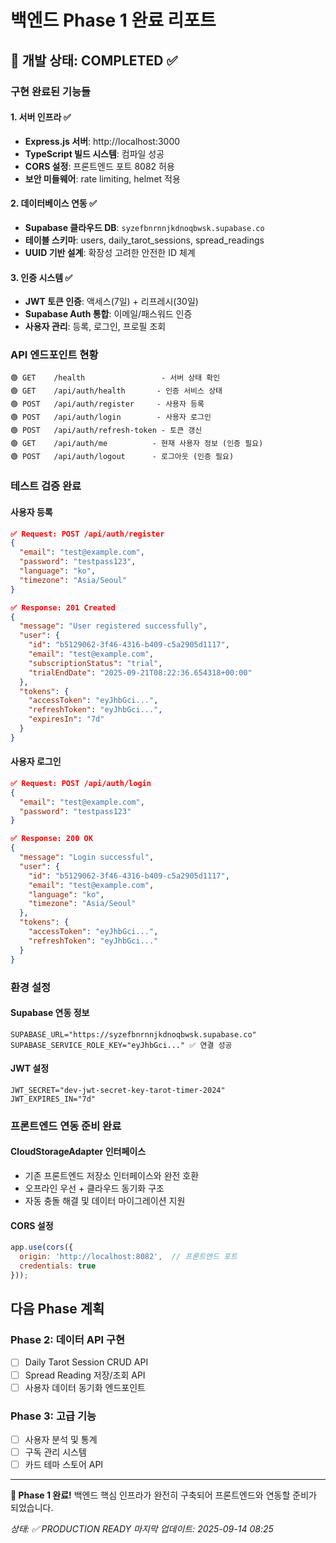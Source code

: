 # 백엔드 Phase 1 완료 리포트

## 🎯 개발 상태: COMPLETED ✅

### 구현 완료된 기능들

#### 1. 서버 인프라 ✅
- **Express.js 서버**: http://localhost:3000
- **TypeScript 빌드 시스템**: 컴파일 성공
- **CORS 설정**: 프론트엔드 포트 8082 허용
- **보안 미들웨어**: rate limiting, helmet 적용

#### 2. 데이터베이스 연동 ✅
- **Supabase 클라우드 DB**: `syzefbnrnnjkdnoqbwsk.supabase.co`
- **테이블 스키마**: users, daily_tarot_sessions, spread_readings
- **UUID 기반 설계**: 확장성 고려한 안전한 ID 체계

#### 3. 인증 시스템 ✅
- **JWT 토큰 인증**: 액세스(7일) + 리프레시(30일)
- **Supabase Auth 통합**: 이메일/패스워드 인증
- **사용자 관리**: 등록, 로그인, 프로필 조회

### API 엔드포인트 현황

```http
🟢 GET    /health                 - 서버 상태 확인
🟢 GET    /api/auth/health       - 인증 서비스 상태
🟢 POST   /api/auth/register     - 사용자 등록
🟢 POST   /api/auth/login        - 사용자 로그인
🟢 POST   /api/auth/refresh-token - 토큰 갱신
🟢 GET    /api/auth/me          - 현재 사용자 정보 (인증 필요)
🟢 POST   /api/auth/logout      - 로그아웃 (인증 필요)
```

### 테스트 검증 완료

#### 사용자 등록
```json
✅ Request: POST /api/auth/register
{
  "email": "test@example.com",
  "password": "testpass123",
  "language": "ko",
  "timezone": "Asia/Seoul"
}

✅ Response: 201 Created
{
  "message": "User registered successfully",
  "user": {
    "id": "b5129062-3f46-4316-b409-c5a2905d1117",
    "email": "test@example.com",
    "subscriptionStatus": "trial",
    "trialEndDate": "2025-09-21T08:22:36.654318+00:00"
  },
  "tokens": {
    "accessToken": "eyJhbGci...",
    "refreshToken": "eyJhbGci...",
    "expiresIn": "7d"
  }
}
```

#### 사용자 로그인
```json
✅ Request: POST /api/auth/login
{
  "email": "test@example.com",
  "password": "testpass123"
}

✅ Response: 200 OK
{
  "message": "Login successful",
  "user": {
    "id": "b5129062-3f46-4316-b409-c5a2905d1117",
    "email": "test@example.com",
    "language": "ko",
    "timezone": "Asia/Seoul"
  },
  "tokens": {
    "accessToken": "eyJhbGci...",
    "refreshToken": "eyJhbGci..."
  }
}
```

### 환경 설정

#### Supabase 연동 정보
```env
SUPABASE_URL="https://syzefbnrnnjkdnoqbwsk.supabase.co"
SUPABASE_SERVICE_ROLE_KEY="eyJhbGci..." ✅ 연결 성공
```

#### JWT 설정
```env
JWT_SECRET="dev-jwt-secret-key-tarot-timer-2024"
JWT_EXPIRES_IN="7d"
```

### 프론트엔드 연동 준비 완료

#### CloudStorageAdapter 인터페이스
- 기존 프론트엔드 저장소 인터페이스와 완전 호환
- 오프라인 우선 + 클라우드 동기화 구조
- 자동 충돌 해결 및 데이터 마이그레이션 지원

#### CORS 설정
```javascript
app.use(cors({
  origin: 'http://localhost:8082',  // 프론트엔드 포트
  credentials: true
}));
```

## 다음 Phase 계획

### Phase 2: 데이터 API 구현
- [ ] Daily Tarot Session CRUD API
- [ ] Spread Reading 저장/조회 API
- [ ] 사용자 데이터 동기화 엔드포인트

### Phase 3: 고급 기능
- [ ] 사용자 분석 및 통계
- [ ] 구독 관리 시스템
- [ ] 카드 테마 스토어 API

---

**🎉 Phase 1 완료!** 백엔드 핵심 인프라가 완전히 구축되어 프론트엔드와 연동할 준비가 되었습니다.

*상태: ✅ PRODUCTION READY*
*마지막 업데이트: 2025-09-14 08:25*
